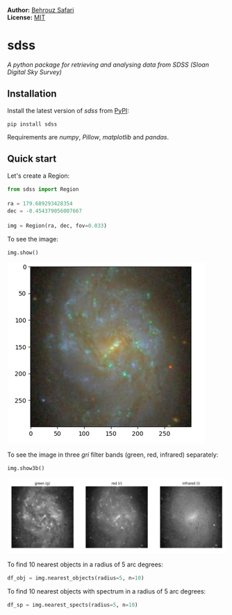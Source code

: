 **Author:** [Behrouz Safari](https://behrouzz.github.io/)<br/>
**License:** [MIT](https://opensource.org/licenses/MIT)<br/>

# sdss
*A python package for retrieving and analysing data from SDSS (Sloan Digital Sky Survey)*


## Installation

Install the latest version of *sdss* from [PyPI](https://pypi.org/project/sdss/):

    pip install sdss

Requirements are *numpy*, *Pillow*, *matplotlib* and *pandas*.


## Quick start

Let's create a Region:

```python
from sdss import Region

ra = 179.689293428354
dec = -0.454379056007667

img = Region(ra, dec, fov=0.033)
```

To see the image:

```python
img.show()
```

![alt text](https://raw.githubusercontent.com/behrouzz/astronomy/main/images/Region-show.png)

To see the image in three *gri* filter bands (green, red, infrared) separately:

```python
img.show3b()
```

![alt text](https://raw.githubusercontent.com/behrouzz/astronomy/main/images/Region-show3b.png)

To find 10 nearest objects in a radius of 5 arc degrees:

```python
df_obj = img.nearest_objects(radius=5, n=10)
```

To find 10 nearest objects with spectrum in a radius of 5 arc degrees:

```python
df_sp = img.nearest_spects(radius=5, n=10)
```
